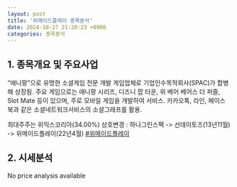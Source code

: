 ```yaml
---
layout: post
title: '위메이드플레이 종목분석'
date: 2024-10-27 21:20:23 +0900
categories: 종목분석
---
```


## 1. 종목개요 및 주요사업

“애니팡”으로 유명한 소셜게임 전문 개발 게임업체로 기업인수목적회사(SPAC)가 합병해 상장됨. 주요 게임으로는 애니팡 시리즈, 디즈니 팝 타운, 위 베어 베어스 더 퍼즐, Slot Mate 등이 있으며, 주로 모바일 게임을 개발하여 서비스. 카카오톡, 라인, 페이스북과 같은 소셜네트워크서비스의 소셜그래프를 활용.

최대주주는 위믹스코리아(34.00%) 상호변경 : 하나그린스팩 -> 선데이토즈(13년11월) -> 위메이드플레이(22년4월)
[#위메이드플레이](#)

## 2. 시세분석

No price analysis available

